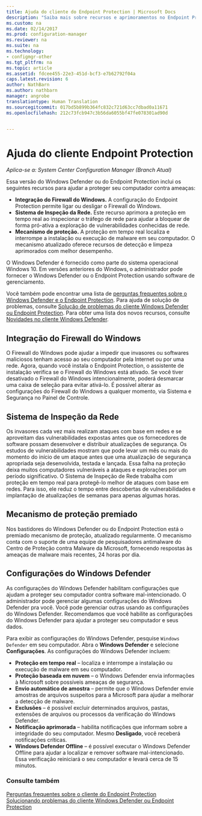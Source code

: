 ```yaml
---
title: Ajuda do cliente do Endpoint Protection | Microsoft Docs
description: "Saiba mais sobre recursos e aprimoramentos no Endpoint Protection que ajudam a proteger seu computador contra ameaças."
ms.custom: na
ms.date: 02/14/2017
ms.prod: configuration-manager
ms.reviewer: na
ms.suite: na
ms.technology:
- configmgr-other
ms.tgt_pltfrm: na
ms.topic: article
ms.assetid: fdcee455-22e3-451d-bcf3-e7b62792f04a
caps.latest.revision: 6
author: NathBarn
ms.author: nathbarn
manager: angrobe
translationtype: Human Translation
ms.sourcegitcommit: 017bd5b899b364fc832c721d63cc7dbad0a11671
ms.openlocfilehash: 212c73fcb947c3b56da6055bf47fe078301ad90d


---
```

# <a name="endpoint-protection-client-help"></a>Ajuda do cliente Endpoint Protection

*Aplica-se a: System Center Configuration Manager (Branch Atual)*


Essa versão do Windows Defender ou do Endpoint Protection inclui os seguintes recursos para ajudar a proteger seu computador contra ameaças:  

-   **Integração do Firewall do Windows.** A configuração do Endpoint Protection permite ligar ou desligar o Firewall do Windows.  
-   **Sistema de Inspeção da Rede.** Este recurso aprimora a proteção em tempo real ao inspecionar o tráfego de rede para ajudar a bloquear de forma pró-ativa a exploração de vulnerabilidades conhecidas de rede.  
-   **Mecanismo de proteção.** A proteção em tempo real localiza e interrompe a instalação ou execução de malware em seu computador. O mecanismo atualizado oferece recursos de detecção e limpeza aprimorados com melhor desempenho.  

O Windows Defender é fornecido como parte do sistema operacional Windows 10.  Em versões anteriores do Windows, o administrador pode fornecer o Windows Defender ou o Endpoint Protection usando software de gerenciamento.

Você também pode encontrar uma lista de [perguntas frequentes sobre o Windows Defender e o Endpoint Protection](endpoint-protection-client-faq.md). Para ajuda de solução de problemas, consulte [Solução de problemas do cliente Windows Defender ou Endpoint Protection](troubleshoot-endpoint-client.md). Para obter uma lista dos novos recursos, consulte [Novidades no cliente Windows Defender](https://support.microsoft.com/help/29276/windows-10-whats-new-in-windows-defender).

## <a name="windows-firewall-integration"></a>Integração do Firewall do Windows  
 O Firewall do Windows pode ajudar a impedir que invasores ou softwares maliciosos tenham acesso ao seu computador pela Internet ou por uma rede. Agora, quando você instala o Endpoint Protection, o assistente de instalação verifica se o Firewall do Windows está ativado. Se você tiver desativado o Firewall do Windows intencionalmente, poderá desmarcar uma caixa de seleção para evitar ativá-lo. É possível alterar as configurações do Firewall do Windows a qualquer momento, via Sistema e Segurança no Painel de Controle.  

## <a name="network-inspection-system"></a>Sistema de Inspeção da Rede  
 Os invasores cada vez mais realizam ataques com base em redes e se aproveitam das vulnerabilidades expostas antes que os fornecedores de software possam desenvolver e distribuir atualizações de segurança. Os estudos de vulnerabilidades mostram que pode levar um mês ou mais do momento do início de um ataque antes que uma atualização de segurança apropriada seja desenvolvida, testada e lançada. Essa falha na proteção deixa muitos computadores vulneráveis a ataques e explorações por um período significativo. O Sistema de Inspeção de Rede trabalha com proteção em tempo real para protegê-lo melhor de ataques com base em redes. Para isso, ele reduz o tempo entre descobertas de vulnerabilidades e implantação de atualizações de semanas para apenas algumas horas.  

## <a name="award-winning-protection-engine"></a>Mecanismo de proteção premiado  
 Nos bastidores do Windows Defender ou do Endpoint Protection está o premiado mecanismo de proteção, atualizado regularmente. O mecanismo conta com o suporte de uma equipe de pesquisadores antimalware do Centro de Proteção contra Malware da Microsoft, fornecendo respostas às ameaças de malware mais recentes, 24 horas por dia.  

## <a name="windows-defender-settings"></a>Configurações do Windows Defender
As configurações do Windows Defender habilitam configurações que ajudam a proteger seu computador contra software mal-intencionado. O administrador pode gerenciar algumas configurações do Windows Defender pra você. Você pode gerenciar outras usando as configurações do Windows Defender. Recomendamos que você habilite as configurações do Windows Defender para ajudar a proteger seu computador e seus dados.

Para exibir as configurações do Windows Defender, pesquise `Windows Defender` em seu computador. Abra o **Windows Defender** e selecione **Configurações**. As configurações do Windows Defender incluem:
- **Proteção em tempo real** – localiza e interrompe a instalação ou execução de malware em seu computador.
- **Proteção baseada em nuvem** – o Windows Defender envia informações à Microsoft sobre possíveis ameaças de segurança.
- **Envio automático de amostra** – permite que o Windows Defender envie amostras de arquivos suspeitos para a Microsoft para ajudar a melhorar a detecção de malware.
- **Exclusões** – é possível excluir determinados arquivos, pastas, extensões de arquivos ou processos da verificação do Windows Defender.
- **Notificação aprimorada** – habilita notificações que informam sobre a integridade do seu computador. Mesmo **Desligado**, você receberá notificações críticas.
- **Windows Defender Offline** – é possível executar o Windows Defender Offline para ajudar a localizar e remover software mal-intencionado. Essa verificação reiniciará o seu computador e levará cerca de 15 minutos.

### <a name="see-also"></a>Consulte também  
 [Perguntas frequentes sobre o cliente do Endpoint Protection](endpoint-protection-client-faq.md)   
 [Solucionando problemas do cliente Windows Defender ou Endpoint Protection](troubleshoot-endpoint-client.md)



<!--HONumber=Feb17_HO3-->


